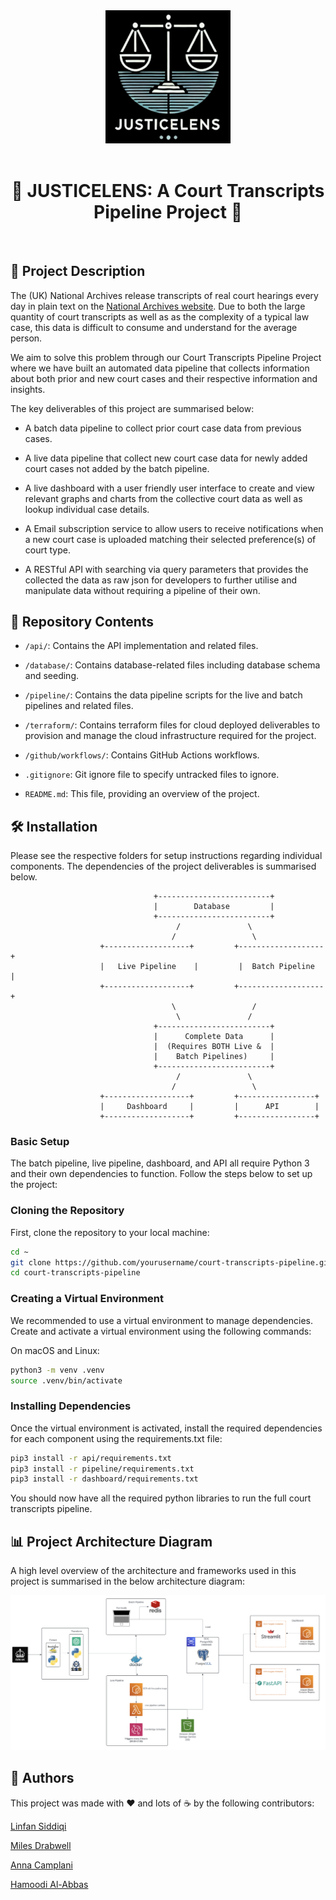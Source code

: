 <div align="center">
  <img src="images/logo.png" width="200">
<br/><br/>


# :scroll: JUSTICELENS: A Court Transcripts Pipeline Project :scroll:
</div>
&nbsp;


## :memo: Project Description

The (UK) National Archives release transcripts of real court hearings every day in plain text on the [National Archives website](https://caselaw.nationalarchives.gov.uk/). Due to both the large quantity of court transcripts as well as as the complexity of a typical law case, this data is difficult to consume and understand for the average person. 

We aim to solve this problem through our Court Transcripts Pipeline Project where we have built an automated data pipeline that collects information about both prior and new court cases and their respective information and insights.

The key deliverables of this project are summarised below:

- A batch data pipeline to collect prior court case data from previous cases.

- A live data pipeline that collect new court case data for newly added court cases not added by the batch pipeline.

- A live dashboard with a user friendly user interface to create and view relevant graphs and charts from the collective court data as well as lookup individual case details.

- A Email subscription service to allow users to receive notifications when a new court case is uploaded matching their selected preference(s) of court type.

- A RESTful API with searching via query parameters that provides the collected the data as raw json for developers to further utilise and manipulate data without requiring a pipeline of their own.


## 📂 Repository Contents

- `/api/`: Contains the API implementation and related files.
  
- `/database/`: Contains database-related files including database schema and seeding.
  
- `/pipeline/`: Contains the data pipeline scripts for the live and batch pipelines and related files.

- `/terraform/`: Contains terraform files for cloud deployed deliverables to provision and manage the cloud infrastructure required for the project.

- `/github/workflows/`: Contains GitHub Actions workflows.
  
- `.gitignore`: Git ignore file to specify untracked files to ignore.
  
- `README.md`: This file, providing an overview of the project.

## 🛠️ Installation

Please see the respective folders for setup instructions regarding individual components. The dependencies of the project deliverables is summarised below.


                                    +-------------------------+
                                    |        Database         |
                                    +-------------------------+
                                         /               \
                                        /                 \
                        +-------------------+         +-------------------+
                        |   Live Pipeline    |         |  Batch Pipeline   |
                        +-------------------+         +-------------------+
                                        \                 /
                                         \               /
                                    +-------------------------+
                                    |      Complete Data      |
                                    |  (Requires BOTH Live &  |
                                    |    Batch Pipelines)     |
                                    +-------------------------+
                                         /               \
                                        /                 \
                        +-------------------+         +-----------------+
                        |     Dashboard     |         |      API        |
                        +-------------------+         +-----------------+


### Basic Setup

The batch pipeline, live pipeline, dashboard, and API all require Python 3 and their own dependencies to function. Follow the steps below to set up the project:

### Cloning the Repository

First, clone the repository to your local machine:

```sh
cd ~
git clone https://github.com/yourusername/court-transcripts-pipeline.git
cd court-transcripts-pipeline
```

### Creating a Virtual Environment
We recommended to use a virtual environment to manage dependencies. Create and activate a virtual environment using the following commands:

On macOS and Linux:

```sh
python3 -m venv .venv
source .venv/bin/activate
```

### Installing Dependencies
Once the virtual environment is activated, install the required dependencies for each component using the requirements.txt file:

```sh
pip3 install -r api/requirements.txt
pip3 install -r pipeline/requirements.txt
pip3 install -r dashboard/requirements.txt
```
You should now have all the required python libraries to run the full court transcripts pipeline.

## :bar_chart: Project Architecture Diagram

A high level overview of the architecture and frameworks used in this project is summarised in the below architecture diagram:

![architecture_diagram](images/architecture_diagram.png)

## 👥 Authors

This project was made with :heart: and lots of :coffee: by the following contributors:

[Linfan Siddiqi](https://github.com/LinfanS)

[Miles Drabwell](https://github.com/MilesDrabwell)

[Anna Camplani](https://github.com/annac02)

[Hamoodi Al-Abbas](https://github.com/alabbahs)